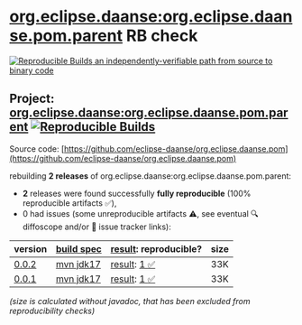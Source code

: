 [org.eclipse.daanse:org.eclipse.daanse.pom.parent](https://central.sonatype.com/artifact/org.eclipse.daanse/org.eclipse.daanse.pom.parent/versions) RB check
=======

[![Reproducible Builds](https://reproducible-builds.org/images/logos/rb.svg) an independently-verifiable path from source to binary code](https://reproducible-builds.org/)

## Project: [org.eclipse.daanse:org.eclipse.daanse.pom.parent](https://central.sonatype.com/artifact/org.eclipse.daanse/org.eclipse.daanse.pom.parent/versions) [![Reproducible Builds](https://img.shields.io/endpoint?url=https://raw.githubusercontent.com/jvm-repo-rebuild/reproducible-central/master/content/org/eclipse/daanse/org.eclipse.daanse.pom.parent/badge.json)](https://github.com/jvm-repo-rebuild/reproducible-central/blob/master/content/org/eclipse/daanse/org.eclipse.daanse.pom.parent/README.md)

Source code: [https://github.com/eclipse-daanse/org.eclipse.daanse.pom](https://github.com/eclipse-daanse/org.eclipse.daanse.pom)

rebuilding **2 releases** of org.eclipse.daanse:org.eclipse.daanse.pom.parent:
- **2** releases were found successfully **fully reproducible** (100% reproducible artifacts :white_check_mark:),
- 0 had issues (some unreproducible artifacts :warning:, see eventual :mag: diffoscope and/or :memo: issue tracker links):

| version | [build spec](/BUILDSPEC.md) | [result](https://reproducible-builds.org/docs/jvm/): reproducible? | size |
| -- | --------- | ------ | -- |
| [0.0.2](https://central.sonatype.com/artifact/org.eclipse.daanse/org.eclipse.daanse.pom.parent/0.0.2/pom) | [mvn jdk17](org.eclipse.daanse.pom.parent-0.0.2.buildspec) | [result](org.eclipse.daanse.pom.parent-0.0.2.buildinfo): [1 :white_check_mark: ](org.eclipse.daanse.pom.parent-0.0.2.buildcompare) | 33K |
| [0.0.1](https://central.sonatype.com/artifact/org.eclipse.daanse/org.eclipse.daanse.pom.parent/0.0.1/pom) | [mvn jdk17](org.eclipse.daanse.pom.parent-0.0.1.buildspec) | [result](org.eclipse.daanse.pom.parent-0.0.1.buildinfo): [1 :white_check_mark: ](org.eclipse.daanse.pom.parent-0.0.1.buildcompare) | 33K |

<i>(size is calculated without javadoc, that has been excluded from reproducibility checks)</i>
